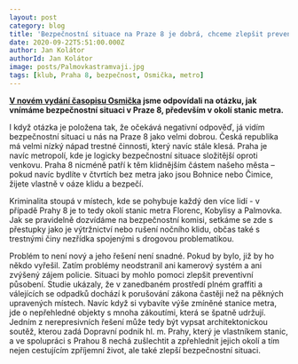 ```yaml
---
layout: post
category: blog
title: 'Bezpečnostní situace na Praze 8 je dobrá, chceme zlepšit prevenci a prostředí rizikových míst'
date: 2020-09-22T5:51:00.000Z
author: Jan Kolátor
authorId: Jan Kolátor
image: posts/Palmovkastramvaji.jpg
tags: [klub, Praha 8, bezpečnost, Osmička, metro]
---
```


**[V novém vydání časopisu Osmička](https://www.praha8.cz/file/ZgT/Mesicnik-Osmicka-rijen-2020.pdf) jsme odpovídali na otázku, jak vnímáme bezpečnostní situaci v Praze 8, především v okolí stanic metra.**

I když otázka je položena tak, že očekává negativní odpověď, já vidím bezpečnostní situaci u nás na Praze 8 jako velmi dobrou. Česká republika má velmi nízký nápad trestné činnosti, který navíc stále klesá. Praha je navíc metropolí, kde je logicky bezpečnostní situace složitější oproti venkovu. Praha 8 nicméně patří k těm klidnějším částem našeho města – pokud navíc bydlíte v čtvrtích bez metra jako jsou Bohnice nebo Čimice, žijete vlastně v oáze klidu a bezpečí.

Kriminalita stoupá v místech, kde se pohybuje každý den více lidí - v případě Prahy 8 je to tedy okolí stanic metra Florenc, Kobylisy a Palmovka. Jak se pravidelně dozvídáme na bezpečnostní komisi, setkáme se zde s přestupky jako je výtržnictví nebo rušení nočního klidu, občas také s trestnými činy nezřídka spojenými s drogovou problematikou.

Problém to není nový a jeho řešení není snadné. Pokud by bylo, již by ho někdo vyřešil. Zatím problémy neodstranil ani kamerový systém a ani zvýšený zájem policie. Situaci by mohlo pomoci zlepšit preventivní působení. Studie ukázaly, že v zanedbaném prostředí plném graffiti a válejících se odpadků dochází k porušování zákona častěji než na pěkných upravených místech. Navíc když si vybavíte výše zmíněné stanice metra, jde o nepřehledné objekty s mnoha zákoutími, která se špatně udržují. Jedním z nerepresivních řešení může tedy být vypsat architektonickou soutěž, kterou zadá Dopravní podnik hl. m. Prahy, který je vlastníkem stanic, a ve spolupráci s Prahou 8 nechá zušlechtit a zpřehlednit jejich okolí a tím nejen cestujícím zpříjemní život, ale také zlepší bezpečnostní situaci.
